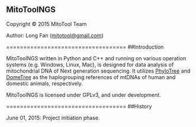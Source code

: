 ## MitoToolNGS

Copyright © 2015 MitoTool Team 

Author: Long Fan (mitotool@gmail.com)

===================================
##Introduction

MitoToolNGS written in Python and C++ and running on various operation systems (e.g. Windows, Linux, Mac), is designed for data analysis of mitochondrial DNA of Next generation sequencing. It utilizes [PhyloTree][1] and [DomeTree][2] as the haplogrouping references of mtDNAs of human and domestic animals, respectively.

MitoToolNGS is licensed under GPLv3, and under development.

===================================
##History

June 01, 2015: Project initiation phase.

[1]: http://www.phylotree.org/
[2]: http://www.dometree.org